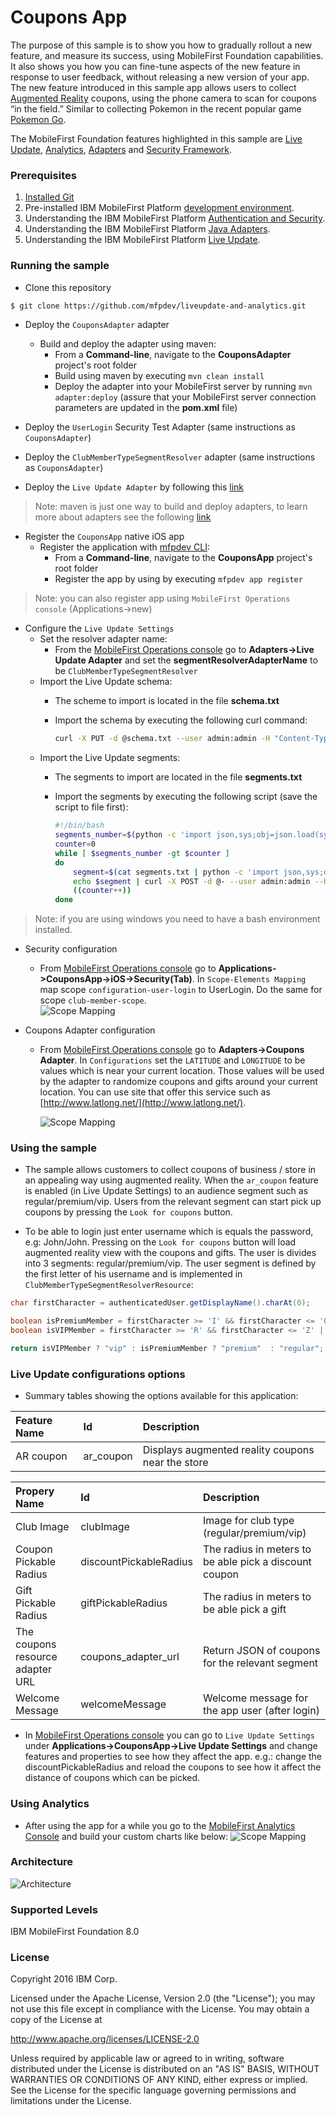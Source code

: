 # Coupons App

The purpose of this sample is to show you how to gradually rollout a new feature, and measure its success, using MobileFirst Foundation capabilities. It also shows you how you can fine-tune aspects of the new feature in response to user feedback, without releasing a new version of your app. The new feature introduced in this sample app allows users to collect [Augmented Reality](https://www.wikiwand.com/en/Augmented_reality) coupons, using the phone camera to scan for coupons “in the field.” Similar to collecting Pokemon in the recent popular game [Pokemon Go](http://www.pokemongo.com/).

 The MobileFirst Foundation features highlighted in this sample are [Live Update](https://mobilefirstplatform.ibmcloud.com/tutorials/en/foundation/8.0/using-the-mfpf-sdk/live-update/), [Analytics](https://mobilefirstplatform.ibmcloud.com/tutorials/en/foundation/8.0/analytics/), [Adapters](https://mobilefirstplatform.ibmcloud.com/tutorials/en/foundation/8.0/adapters/) and [Security Framework](https://mobilefirstplatform.ibmcloud.com/tutorials/en/foundation/8.0/authentication-and-security/).

### Prerequisites
1. [Installed Git](https://git-scm.com/book/en/v2/Getting-Started-Installing-Git)
2. Pre-installed IBM MobileFirst Platform [development environment](https://mobilefirstplatform.ibmcloud.com/tutorials/en/foundation/8.0/setting-up-your-development-environment/).
3. Understanding the IBM MobileFirst Platform [Authentication and Security](https://mobilefirstplatform.ibmcloud.com/tutorials/en/foundation/8.0/authentication-and-security/).
4. Understanding the IBM MobileFirst Platform [Java Adapters](https://mobilefirstplatform.ibmcloud.com/tutorials/en/foundation/8.0/adapters/java-adapters/).
5. Understanding the IBM MobileFirst Platform [Live Update](https://mobilefirstplatform.ibmcloud.com/tutorials/en/foundation/8.0/using-the-mfpf-sdk/live-update/).

### Running the sample

- Clone this repository   

 ```bash
 $ git clone https://github.com/mfpdev/liveupdate-and-analytics.git
 ```

- Deploy the `CouponsAdapter` adapter
  * Build and deploy the adapter using maven:
    * From a **Command-line**, navigate to the **CouponsAdapter** project's root folder
    * Build using maven by executing `mvn clean install`
    * Deploy the adapter into your MobileFirst server by running `mvn adapter:deploy` (assure that your MobileFirst
  server connection parameters are updated in the **pom.xml** file)
- Deploy the `UserLogin` Security Test Adapter (same instructions as `CouponsAdapter`)
- Deploy the `ClubMemberTypeSegmentResolver` adapter (same instructions as `CouponsAdapter`)

- Deploy the `Live Update Adapter` by following this  [link](https://mobilefirstplatform.ibmcloud.com/tutorials/en/foundation/8.0/using-the-mfpf-sdk/live-update/#adding-live-update-to-mobilefirst-server)

>Note: maven is just one way to build and deploy adapters, to learn more about adapters see the following [link](https://mobilefirstplatform.ibmcloud.com/tutorials/en/foundation/8.0/adapters/)

- Register the `CouponsApp` native iOS app
  * Register the application with [mfpdev CLI](https://mobilefirstplatform.ibmcloud.com/tutorials/en/foundation/8.0/using-the-mfpf-sdk/using-mobilefirst-cli-to-manage-mobilefirst-artifacts/):
    * From a **Command-line**, navigate to the **CouponsApp** project's root folder
    * Register the app by using by executing `mfpdev app register`

>Note: you can also register app using `MobileFirst Operations console` (Applications->new)

- Configure the `Live Update Settings`
  - Set the resolver adapter name:
    * From the [MobileFirst Operations console](http://localhost:9080/mfpconsole) go to **Adapters->Live Update Adapter** and set the **segmentResolverAdapterName** to be `ClubMemberTypeSegmentResolver`
  - Import the Live Update schema:
    * The scheme to import is located in the file **schema.txt**
    * Import the schema by executing the following curl command:

      ```bash
      curl -X PUT -d @schema.txt --user admin:admin -H "Content-Type:application/json" http://localhost:9080/mfpadmin/management-apis/2.0/runtimes/mfp/admin-plugins/liveUpdateAdapter/com.github.mfpdev.sample.CouponsApp/schema
      ```
  - Import the Live Update segments:
    * The segments to import are located in the file **segments.txt**
    * Import the segments by executing the following script (save the script to file first):

      ```bash
      #!/bin/bash
      segments_number=$(python -c 'import json,sys;obj=json.load(sys.stdin);print len(obj["items"]);' < segments.txt)
      counter=0
      while [ $segments_number -gt $counter ]
      do
          segment=$(cat segments.txt | python -c 'import json,sys;obj=json.load(sys.stdin);data_str=json.dumps(obj["items"]['$counter']);print data_str;')
          echo $segment | curl -X POST -d @- --user admin:admin --header "Content-Type:application/json" http://localhost:9080/mfpadmin/management-apis/2.0/runtimes/mfp/admin-plugins/liveUpdateAdapter/com.github.mfpdev.sample.CouponsApp/segment
          ((counter++))
      done
      ```
>Note: if you are using windows you need to have a bash environment installed.

- Security configuration
  * From [MobileFirst Operations console](http://localhost:9080/mfpconsole) go to **Applications->CouponsApp->iOS->Security(Tab)**. In `Scope-Elements Mapping` map scope `configuration-user-login` to UserLogin.  Do the same for scope `club-member-scope`.  
  ![Scope Mapping](./images/scopeMapping.png)

- Coupons Adapter configuration
  * From [MobileFirst Operations console](http://localhost:9080/mfpconsole) go to **Adapters->Coupons Adapter**. In `Configurations` set the `LATITUDE` and `LONGITUDE` to be values which is near your current location.  Those values will be used by the adapter to randomize coupons and gifts around your current location.  You can use site that offer this service such as [http://www.latlong.net/](http://www.latlong.net/).

    ![Scope Mapping](./images/adapterConfiguration.png)

### Using the sample

  * The sample allows customers to collect coupons of business / store in an appealing way using augmented reality.  When the `ar_coupon` feature is enabled (in Live Update Settings) to an audience segment such as regular/premium/vip. Users from the relevant segment can start pick up coupons by pressing the `Look for coupons` button.  

  * To be able to login just enter username which is equals the password, e.g: John/John. Pressing on the `Look for coupons` button will load augmented reality view with the coupons and gifts.  The user is divides into 3 segments: regular/premium/vip. The user segment is defined by the first letter of his username and is implemented in `ClubMemberTypeSegmentResolverResource`:

  ```java
  char firstCharacter = authenticatedUser.getDisplayName().charAt(0);

  boolean isPremiumMember = firstCharacter >= 'I' && firstCharacter <= 'Q' || firstCharacter >= 'i' && firstCharacter <= 'q';
  boolean isVIPMember = firstCharacter >= 'R' && firstCharacter <= 'Z' || firstCharacter >= 'r' && firstCharacter <= 'z';

  return isVIPMember ? "vip" : isPremiumMember ? "premium"  : "regular";
  ```

### Live Update configurations options

* Summary tables showing the options available for this application:

| Feature Name   |      Id      |  Description |
|:----------|:-------------|:------|
| AR coupon |  ar_coupon | Displays augmented reality coupons near the store |

| Propery Name   |      Id      |  Description |
|:----------|:-------------|:------|
| Club Image |  clubImage | Image for club type (regular/premium/vip) |
| Coupon Pickable Radius|  discountPickableRadius | The radius in meters to be able pick a discount coupon |
| Gift Pickable Radius |  giftPickableRadius | The radius in meters to be able pick a gift |
| The coupons resource adapter URL |  coupons_adapter_url | Return JSON of coupons for the relevant segment|
| Welcome Message |  welcomeMessage | Welcome message for the app user (after login)|


  * In [MobileFirst Operations console](http://localhost:9080/mfpconsole) you can go to `Live Update Settings` under **Applications->CouponsApp->Live Update Settings** and change features and properties to see how they affect the app.  e.g.: change the discountPickableRadius and reload the coupons to see how it affect the distance of coupons which can be picked.

### Using Analytics

  * After using the app for a while you go to the [MobileFirst Analytics Console](http://localhost:9080/analytics/console/dashboard) and build your custom charts like below:
  ![Scope Mapping](./images/analytics.png)

### Architecture
![Architecture](./images/architecture.png)

### Supported Levels
IBM MobileFirst Foundation 8.0

### License
Copyright 2016 IBM Corp.

Licensed under the Apache License, Version 2.0 (the "License");
you may not use this file except in compliance with the License.
You may obtain a copy of the License at

http://www.apache.org/licenses/LICENSE-2.0

Unless required by applicable law or agreed to in writing, software
distributed under the License is distributed on an "AS IS" BASIS,
WITHOUT WARRANTIES OR CONDITIONS OF ANY KIND, either express or implied.
See the License for the specific language governing permissions and
limitations under the License.
